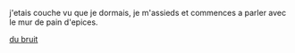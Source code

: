 j'etais couche vu que je dormais, je m'assieds et commences a parler avec le mur de pain d'epices.

[du bruit](dubruit/dubruit.md)
